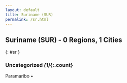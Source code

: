 ```yaml
---
layout: default
title: Suriname (SUR)
permalink: /sr.html
---
```



## Suriname (SUR) - 0 Regions, 1 Cities
{: #sr }





### Uncategorized _(1)_{:.count}


Paramaribo  •


 
